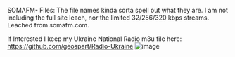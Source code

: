 SOMAFM- Files:
The file names kinda sorta spell out what they are.
I am not including the full site leach, nor the limited 32/256/320 kbps streams.
Leached from somafm.com.

If Interested I keep my Ukraine National Radio m3u file here: https://github.com/geospart/Radio-Ukraine
![image](https://github.com/geospart/m3u_projects/assets/105660995/62860bac-e0d0-4b56-b1e3-f976129f4a5e)
